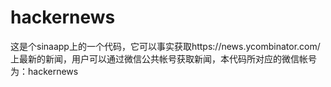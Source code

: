 # hackernews
这是个sinaapp上的一个代码，它可以事实获取https://news.ycombinator.com/上最新的新闻，用户可以通过微信公共帐号获取新闻，本代码所对应的微信帐号为：hackernews
